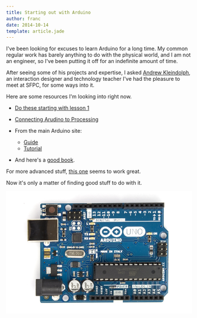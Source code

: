 ```yaml
---
title: Starting out with Arduino
author: franc
date: 2014-10-14
template: article.jade
---
```


I've been looking for excuses to learn Arduino for a long time. My common regular work has barely anything to do with the physical world, and I am not an engineer, so I've been putting it off for an indefinite amount of time. 

After seeing some of his projects and expertise, I asked [Andrew Kleindolph](http://www.extrasleepy.com), an interaction designer and technology teacher I've had the pleasure to meet at SFPC, for some ways into it. 

Here are some resources I'm looking into right now.

+ [Do these starting with lesson 1](https://learn.adafruit.com/category/learn-arduino)
+ [Connecting Arudino to Processing](https://learn.sparkfun.com/tutorials/connecting-arduino-to-processing)
+ From the main Arduino site: 
	- [Guide](http://arduino.cc/en/Guide/HomePage)
	- [Tutorial](http://arduino.cc/en/Tutorial/HomePage)

+ And here's a [good book](http://www.amazon.com/Arduino-Cookbook-Michael-Margolis/dp/1449313876/ref=sr_1_5?s=books&ie=UTF8&qid=1413298471&sr=1-5&keywords=Arduino).

For more advanced stuff, [this one](http://www.adafruit.com/product/1557) seems to work great.

Now it's only a matter of finding good stuff to do with it.

![Arduino Uno board](arduinouno.jpg)
